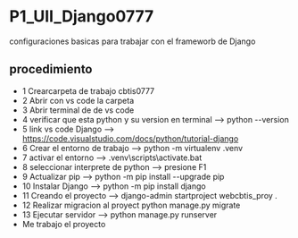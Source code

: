 # P1_UII_Django0777
configuraciones basicas para trabajar con el frameworb de Django
## procedimiento
- 1 Crearcarpeta de trabajo   cbtis0777
- 2 Abrir con vs code la carpeta
- 3 Abrir terminal de de vs code
- 4 verificar que esta python y su version en terminal  --> python --version
- 5  link vs code Django --> https://code.visualstudio.com/docs/python/tutorial-django
- 6 Crear el entorno de trabajo --> python -m virtualenv .venv
- 7 activar el entorno -->    .venv\scripts\activate.bat
- 8 seleccionar interprete de python --> presione F1
- 9 Actualizar pip -->  python -m pip install --upgrade pip
- 10 Instalar Django --> python -m pip install django
- 11 Creando el proyecto -->  django-admin startproject webcbtis_proy .
- 12 Realizar migracion al proyect python manage.py migrate
- 13 Ejecutar servidor --> python manage.py runserver
- Me trabajo el proyecto
